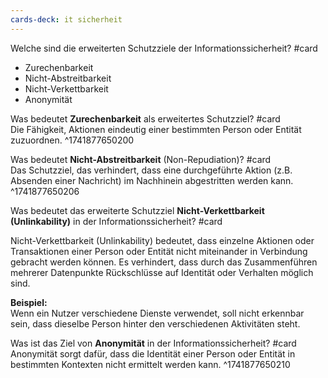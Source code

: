 ```yaml
---
cards-deck: it sicherheit
---
```


Welche sind die erweiterten Schutzziele der Informationssicherheit? #card  
- Zurechenbarkeit  
- Nicht-Abstreitbarkeit  
- Nicht-Verkettbarkeit  
- Anonymität
	
Was bedeutet **Zurechenbarkeit** als erweitertes Schutzziel? #card  
Die Fähigkeit, Aktionen eindeutig einer bestimmten Person oder Entität zuzuordnen.
^1741877650200

Was bedeutet **Nicht-Abstreitbarkeit** (Non-Repudiation)? #card  
Das Schutzziel, das verhindert, dass eine durchgeführte Aktion (z.B. Absenden einer Nachricht) im Nachhinein abgestritten werden kann.
^1741877650206

Was bedeutet das erweiterte Schutzziel **Nicht-Verkettbarkeit (Unlinkability)** in der Informationssicherheit? #card  

Nicht-Verkettbarkeit (Unlinkability) bedeutet, dass einzelne Aktionen oder Transaktionen einer Person oder Entität nicht miteinander in Verbindung gebracht werden können. Es verhindert, dass durch das Zusammenführen mehrerer Datenpunkte Rückschlüsse auf Identität oder Verhalten möglich sind.

**Beispiel:**  
Wenn ein Nutzer verschiedene Dienste verwendet, soll nicht erkennbar sein, dass dieselbe Person hinter den verschiedenen Aktivitäten steht.

Was ist das Ziel von **Anonymität** in der Informationssicherheit? #card  
Anonymität sorgt dafür, dass die Identität einer Person oder Entität in bestimmten Kontexten nicht ermittelt werden kann.
^1741877650210





